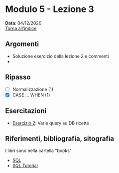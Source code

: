 # Modulo 5 - Lezione 3

__Data__: 04/12/2020  
[Torna all'indice](/README.md)  

## Argomenti

- Soluzione esercizio della lezione 2 e commenti
- 

## Ripasso

- [ ] Normalizzazione (1)
- [x] CASE ... WHEN (1)

## Esercitazioni

- [Esercizio 2](/modulo-05/esercizio-2.md): Varie query su DB ricette

## Riferimenti, bibliografia, sitografia

I libri sono nella cartella "books"

- [SQL](https://it.wikipedia.org/wiki/Structured_Query_Language)
- [SQL Tutorial](https://www.w3schools.com/sql/)